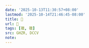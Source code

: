 ```yaml
---
date: '2025-10-13T11:30:57+08:00'
lastmod: '2025-10-14T21:46:45-08:00'
title: 󰧮
url: 󰧮
tags: [篌, 篌]
src: GHZR, DCCV
note:
---
```


